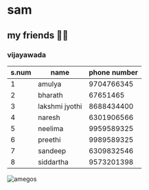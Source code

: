 # sam
## my friends 🥰🥰
### vijayawada
s.num|name|phone number
-----|------|------
1|amulya|9704766345
2|bharath|67651465
3|lakshmi jyothi|8688434400
4|naresh|6301906566
5|neelima|9959589325
6|preethi|9989589325
7|sandeep|6309832546
8|siddartha|9573201398

![amegos](https://optclean.com.br/wp-content/uploads/2017/07/imagens-de-feliz-dia-do-amigo-para-whatsapp-no-formato-gif.jpg)

